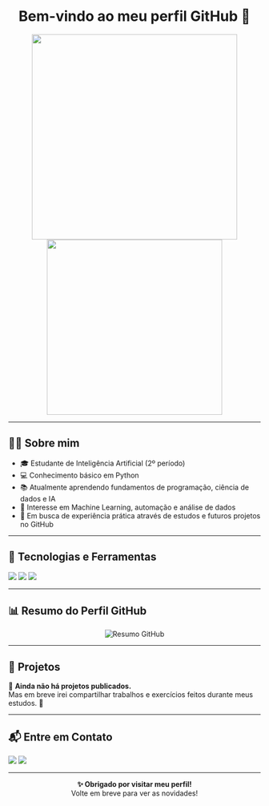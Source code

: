 <h1 align="center">Bem-vindo ao meu perfil GitHub 👋</h1>

<p align="center">
  <img src="https://github-readme-stats.vercel.app/api?username=SeuUsuarioGitHub&show_icons=true&theme=dracula" width="410"/>
  <img src="https://github-readme-stats.vercel.app/api/top-langs/?username=SeuUsuarioGitHub&layout=compact&theme=dracula" width="350"/>
</p>

---

## 🙋‍♂️ Sobre mim

- 🎓 Estudante de Inteligência Artificial (2º período)  
- 💻 Conhecimento básico em Python  
- 📚 Atualmente aprendendo fundamentos de programação, ciência de dados e IA  
- 🚀 Interesse em Machine Learning, automação e análise de dados  
- 🌱 Em busca de experiência prática através de estudos e futuros projetos no GitHub  

---

## 🚀 Tecnologias e Ferramentas

<p>
  <img src="https://img.shields.io/badge/Python-Básico-3670A0?style=for-the-badge&logo=python&logoColor=ffdd54"/>
  <img src="https://img.shields.io/badge/Jupyter%20Notebook-FA0F00?style=for-the-badge&logo=jupyter&logoColor=white"/>
  <img src="https://img.shields.io/badge/GitHub-181717?style=for-the-badge&logo=github&logoColor=white"/>
</p>

---

## 📊 Resumo do Perfil GitHub

<p align="center">
  <img src="https://github-profile-summary-cards.vercel.app/api/cards/profile-details?username=SeuUsuarioGitHub&theme=2077" alt="Resumo GitHub"/>
</p>

---

## 📂 Projetos

📌 **Ainda não há projetos publicados.**  
Mas em breve irei compartilhar trabalhos e exercícios feitos durante meus estudos. 🚀  

---

## 📬 Entre em Contato

<p>
  <a href="https://www.linkedin.com/in/josé-pazian"><img src="https://img.shields.io/badge/-LinkedIn-0077B5?style=for-the-badge&logo=linkedin&logoColor=white"/></a>
  <a href="mailto:opazianeto@gmail.com"><img src="https://img.shields.io/badge/-Email-D14836?style=for-the-badge&logo=gmail&logoColor=white"/></a>
</p>

---
<p align="center">
  <strong>✨ Obrigado por visitar meu perfil!</strong><br/>
  Volte em breve para ver as novidades!
</p>

